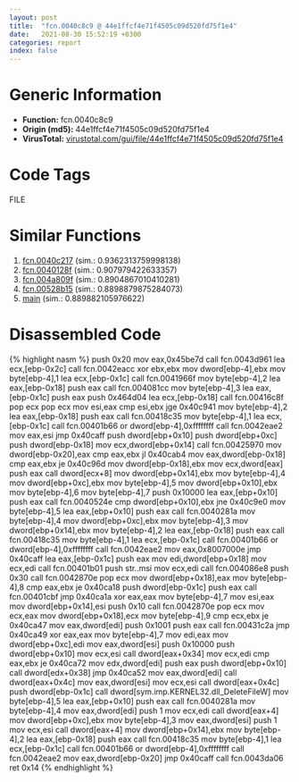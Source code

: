 ```yaml
---
layout: post
title:  "fcn.0040c8c9 @ 44e1ffcf4e71f4505c09d520fd75f1e4"
date:   2021-08-30 15:52:19 +0300
categories: report
index: false
---
```


# Generic Information
- **Function:** fcn.0040c8c9
- **Origin (md5):** 44e1ffcf4e71f4505c09d520fd75f1e4
- **VirusTotal:** [virustotal.com/gui/file/44e1ffcf4e71f4505c09d520fd75f1e4][virustotal_ref]

# Code Tags
<span class="tag" id="FILE">FILE</span>


# Similar Functions

1. [fcn.0040c217][similar_1_ref] (sim.: 0.9362313759998138)
2. [fcn.0040128f][similar_2_ref] (sim.: 0.907979422633357)
3. [fcn.004a809f][similar_3_ref] (sim.: 0.8904867010410281)
4. [fcn.00528b15][similar_4_ref] (sim.: 0.8898879875284073)
5. [main][similar_5_ref] (sim.: 0.889882105976622)


# Disassembled Code

{% highlight nasm %}
push 0x20
mov eax,0x45be7d
call fcn.0043d961
lea ecx,[ebp-0x2c]
call fcn.0042eacc
xor ebx,ebx
mov dword[ebp-4],ebx
mov byte[ebp-4],1
lea ecx,[ebp-0x1c]
call fcn.0041966f
mov byte[ebp-4],2
lea eax,[ebp-0x18]
push eax
call fcn.004081cc
mov byte[ebp-4],3
lea eax,[ebp-0x1c]
push eax
push 0x464d04
lea ecx,[ebp-0x18]
call fcn.00416c8f
pop ecx
pop ecx
mov esi,eax
cmp esi,ebx
jge 0x40c941
mov byte[ebp-4],2
lea eax,[ebp-0x18]
push eax
call fcn.00418c35
mov byte[ebp-4],1
lea ecx,[ebp-0x1c]
call fcn.00401b66
or dword[ebp-4],0xffffffff
call fcn.0042eae2
mov eax,esi
jmp 0x40caff
push dword[ebp+0x10]
push dword[ebp+0xc]
push dword[ebp-0x18]
mov ecx,dword[ebp+0x14]
call fcn.00425970
mov dword[ebp-0x20],eax
cmp eax,ebx
jl 0x40cab4
mov eax,dword[ebp-0x18]
cmp eax,ebx
je 0x40c96d
mov dword[ebp-0x18],ebx
mov ecx,dword[eax]
push eax
call dword[ecx+8]
mov dword[ebp+0x14],ebx
mov byte[ebp-4],4
mov dword[ebp+0xc],ebx
mov byte[ebp-4],5
mov dword[ebp+0x10],ebx
mov byte[ebp-4],6
mov byte[ebp-4],7
push 0x10000
lea eax,[ebp+0x10]
push eax
call fcn.0040524e
cmp dword[ebp+0x10],ebx
jne 0x40c9e0
mov byte[ebp-4],5
lea eax,[ebp+0x10]
push eax
call fcn.0040281a
mov byte[ebp-4],4
mov dword[ebp+0xc],ebx
mov byte[ebp-4],3
mov dword[ebp+0x14],ebx
mov byte[ebp-4],2
lea eax,[ebp-0x18]
push eax
call fcn.00418c35
mov byte[ebp-4],1
lea ecx,[ebp-0x1c]
call fcn.00401b66
or dword[ebp-4],0xffffffff
call fcn.0042eae2
mov eax,0x8007000e
jmp 0x40caff
lea eax,[ebp-0x1c]
push eax
mov edi,dword[ebp+0x18]
mov ecx,edi
call fcn.00401b01
push str..msi
mov ecx,edi
call fcn.004086e8
push 0x30
call fcn.0042870e
pop ecx
mov dword[ebp+0x18],eax
mov byte[ebp-4],8
cmp eax,ebx
je 0x40ca18
push dword[ebp-0x1c]
push eax
call fcn.00401cbf
jmp 0x40ca1a
xor eax,eax
mov byte[ebp-4],7
mov esi,eax
mov dword[ebp+0x14],esi
push 0x10
call fcn.0042870e
pop ecx
mov ecx,eax
mov dword[ebp+0x18],ecx
mov byte[ebp-4],9
cmp ecx,ebx
je 0x40ca47
mov eax,dword[edi]
push 0x1001
push eax
call fcn.00431c2a
jmp 0x40ca49
xor eax,eax
mov byte[ebp-4],7
mov edi,eax
mov dword[ebp+0xc],edi
mov eax,dword[esi]
push 0x10000
push dword[ebp+0x10]
mov ecx,esi
call dword[eax+0x34]
mov ecx,edi
cmp eax,ebx
je 0x40ca72
mov edx,dword[edi]
push eax
push dword[ebp+0x10]
call dword[edx+0x38]
jmp 0x40ca52
mov eax,dword[edi]
call dword[eax+0x4c]
mov eax,dword[esi]
mov ecx,esi
call dword[eax+0x4c]
push dword[ebp-0x1c]
call dword[sym.imp.KERNEL32.dll_DeleteFileW]
mov byte[ebp-4],5
lea eax,[ebp+0x10]
push eax
call fcn.0040281a
mov byte[ebp-4],4
mov eax,dword[edi]
push 1
mov ecx,edi
call dword[eax+4]
mov dword[ebp+0xc],ebx
mov byte[ebp-4],3
mov eax,dword[esi]
push 1
mov ecx,esi
call dword[eax+4]
mov dword[ebp+0x14],ebx
mov byte[ebp-4],2
lea eax,[ebp-0x18]
push eax
call fcn.00418c35
mov byte[ebp-4],1
lea ecx,[ebp-0x1c]
call fcn.00401b66
or dword[ebp-4],0xffffffff
call fcn.0042eae2
mov eax,dword[ebp-0x20]
jmp 0x40caff
call fcn.0043da06
ret 0x14
{% endhighlight %}


[similar_1_ref]: /report/fcn.0040c217@44e1ffcf4e71f4505c09d520fd75f1e4
[similar_2_ref]: /report/fcn.0040128f@de21a548b66aa6c0b17491b6a31e14fa
[similar_3_ref]: /report/fcn.004a809f@b3771987fba16f4fba07d1109ec72c76
[similar_4_ref]: /report/fcn.00528b15@9c2b894b84f59672d8be2e984066f76f
[similar_5_ref]: /report/main@e16f74a2849182d98050864255e902f8
[virustotal_ref]: https://www.virustotal.com/gui/file/44e1ffcf4e71f4505c09d520fd75f1e4
